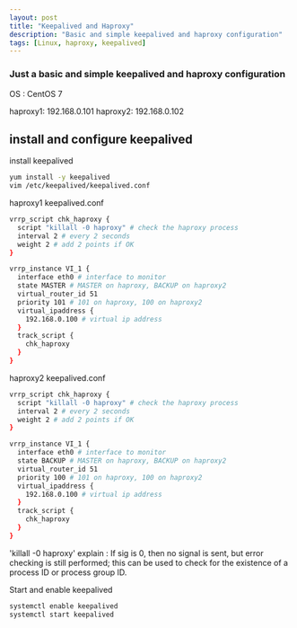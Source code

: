 ```yaml
---
layout: post
title: "Keepalived and Haproxy"
description: "Basic and simple keepalived and haproxy configuration"
tags: [Linux, haproxy, keepalived]
---
```



### Just a basic and simple keepalived and haproxy configuration 

OS : CentOS 7

haproxy1: 
    192.168.0.101
haproxy2:
    192.168.0.102

## install and configure keepalived

install keepalived

```bash
yum install -y keepalived
vim /etc/keepalived/keepalived.conf
```

haproxy1 keepalived.conf

```bash
vrrp_script chk_haproxy {
  script "killall -0 haproxy" # check the haproxy process
  interval 2 # every 2 seconds
  weight 2 # add 2 points if OK
}

vrrp_instance VI_1 {
  interface eth0 # interface to monitor
  state MASTER # MASTER on haproxy, BACKUP on haproxy2
  virtual_router_id 51
  priority 101 # 101 on haproxy, 100 on haproxy2
  virtual_ipaddress {
    192.168.0.100 # virtual ip address
  }
  track_script {
    chk_haproxy
  }
}
```

haproxy2 keepalived.conf

```bash
vrrp_script chk_haproxy {
  script "killall -0 haproxy" # check the haproxy process
  interval 2 # every 2 seconds
  weight 2 # add 2 points if OK
}

vrrp_instance VI_1 {
  interface eth0 # interface to monitor
  state BACKUP # MASTER on haproxy, BACKUP on haproxy2
  virtual_router_id 51
  priority 100 # 101 on haproxy, 100 on haproxy2
  virtual_ipaddress {
    192.168.0.100 # virtual ip address
  }
  track_script {
    chk_haproxy
  }
}
```

'killall -0 haproxy' explain :
    If sig is 0, then no signal is sent, but error checking is still performed; this 
can be used to check for the existence of a process ID or process group ID.

Start and enable keepalived

```bash
systemctl enable keepalived
systemctl start keepalived
```

